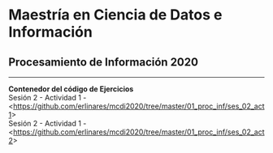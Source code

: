 # Maestría en Ciencia de Datos e Información
## Procesamiento de Información 2020
***
**Contenedor del código de Ejercicios**  
Sesión 2 - Actividad 1 - <<https://github.com/erlinares/mcdi2020/tree/master/01_proc_inf/ses_02_act1>>  
Sesión 2 - Actividad 1 - <<https://github.com/erlinares/mcdi2020/tree/master/01_proc_inf/ses_02_act2>>  
